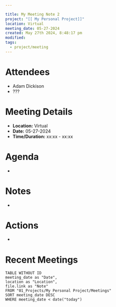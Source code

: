 ```yaml
---

title: My Meeting Note 2 
project: "[[ My Personal Project]]"
location: Virtual
meeting_date: 05-27-2024
created: May 27th 2024, 8:48:17 pm
modified: 
tags:
  - project/meeting
---
```

# Attendees
- Adam Dickison
- ???

# Meeting Details
- **Location:** Virtual
- **Date:** 05-27-2024
- **Time/Duration:** xx:xx - xx:xx

# Agenda
- 

# Notes
- 

# Actions
- 

# Recent Meetings
```dataview
TABLE WITHOUT ID
meeting_date as "Date",
location as "Location",
file.link as "Note"
FROM "01_Projects/My Personal Project/Meetings"
SORT meeting_date DESC
WHERE meeting_date < date("today")
```


